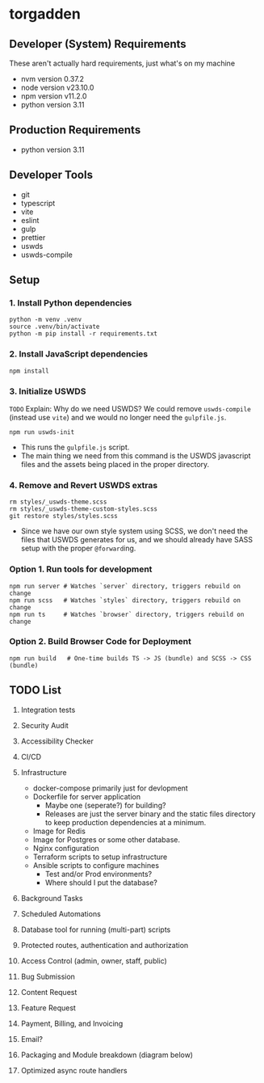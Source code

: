 # torgadden

## Developer (System) Requirements

These aren't actually hard requirements, just what's on my machine

- nvm version 0.37.2
- node version v23.10.0
- npm version v11.2.0
- python version 3.11

## Production Requirements

- python version 3.11

## Developer Tools

- git
- typescript
- vite
- eslint
- gulp
- prettier
- uswds
- uswds-compile

## Setup

### 1. Install Python dependencies

```shell
python -m venv .venv
source .venv/bin/activate
python -m pip install -r requirements.txt
```

### 2. Install JavaScript dependencies

```shell
npm install
```

### 3. Initialize USWDS

`TODO` Explain: Why do we need USWDS? We could remove `uswds-compile` (instead use `vite`) and we would no longer need the `gulpfile.js`.

```shell
npm run uswds-init
```

- This runs the `gulpfile.js` script.
- The main thing we need from this command is the USWDS javascript files and the assets being placed in the proper directory.

### 4. Remove and Revert USWDS extras

```shell
rm styles/_uswds-theme.scss
rm styles/_uswds-theme-custom-styles.scss
git restore styles/styles.scss
```

- Since we have our own style system using SCSS, we don't need the files that USWDS generates for us, and we should already have SASS setup with the proper `@forward`ing.

### Option 1. Run tools for development

```shell
npm run server # Watches `server` directory, triggers rebuild on change
npm run scss   # Watches `styles` directory, triggers rebuild on change
npm run ts     # Watches `browser` directory, triggers rebuild on change
```

### Option 2. Build Browser Code for Deployment

```shell
npm run build   # One-time builds TS -> JS (bundle) and SCSS -> CSS (bundle)
```

## TODO List

1. Integration tests
1. Security Audit
1. Accessibility Checker

1. CI/CD
1. Infrastructure

   - docker-compose primarily just for devlopment
   - Dockerfile for server application
     - Maybe one (seperate?) for building?
     - Releases are just the server binary and the static files directory to keep production dependencies at a minimum.
   - Image for Redis
   - Image for Postgres or some other database.
   - Nginx configuration
   - Terraform scripts to setup infrastructure
   - Ansible scripts to configure machines
     - Test and/or Prod environments?
     - Where should I put the database?

1. Background Tasks
1. Scheduled Automations

1. Database tool for running (multi-part) scripts

1. Protected routes, authentication and authorization
1. Access Control (admin, owner, staff, public)

1. Bug Submission
1. Content Request
1. Feature Request
1. Payment, Billing, and Invoicing

1. Email?

1. Packaging and Module breakdown (diagram below)
1. Optimized async route handlers
